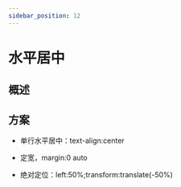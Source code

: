 ```yaml
---
sidebar_position: 12
---
```


# 水平居中

## 概述

## 方案

- 单行水平居中：text-align:center

- 定宽，margin:0 auto

- 绝对定位：left:50%;transform:translate(-50%)
